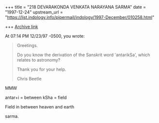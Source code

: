 +++
title = "218 DEVARAKONDA VENKATA NARAYANA SARMA"
date = "1997-12-24"
upstream_url = "https://list.indology.info/pipermail/indology/1997-December/010258.html"

+++
[Archive link](https://list.indology.info/pipermail/indology/1997-December/010258.html)

At 07:14 PM 12/23/97 -0500, you wrote:
>Greetings.
>
>Do you know the derivation of the Sanskrit word 'antarikSa', which relates
>to astronomy?
>
>Thank you for your help.
>
>Chris Beetle
>
>

MMW

antar+i =  between
kSha = field

Field in between heaven and earth

sarma.



